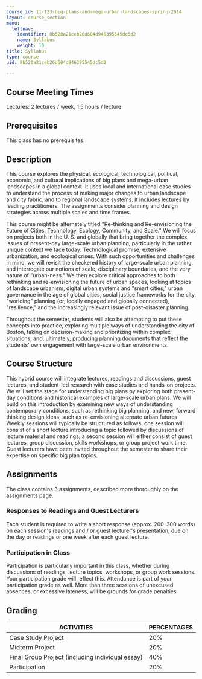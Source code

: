```yaml
---
course_id: 11-123-big-plans-and-mega-urban-landscapes-spring-2014
layout: course_section
menu:
  leftnav:
    identifier: 8b520a21ceb26d604d946395545dc5d2
    name: Syllabus
    weight: 10
title: Syllabus
type: course
uid: 8b520a21ceb26d604d946395545dc5d2

---
```


Course Meeting Times
--------------------

Lectures: 2 lectures / week, 1.5 hours / lecture

Prerequisites
-------------

This class has no prerequisites.

Description
-----------

This course explores the physical, ecological, technological, political, economic, and cultural implications of big plans and mega-urban landscapes in a global context. It uses local and international case studies to understand the process of making major changes to urban landscape and city fabric, and to regional landscape systems. It includes lectures by leading practitioners. The assignments consider planning and design strategies across multiple scales and time frames.

This course might be alternately titled "Re-thinking and Re-envisioning the Future of Cities: Technology, Ecology, Community, and Scale." We will focus on projects both in the U. S. and globally that bring together the complex issues of present-day large-scale urban planning, particularly in the rather unique context we face today: Technological promise, extensive urbanization, and ecological crises. With such opportunities and challenges in mind, we will revisit the checkered history of large-scale urban planning, and interrogate our notions of scale, disciplinary boundaries, and the very nature of "urban-ness." We then explore critical approaches to both rethinking and re-envisioning the future of urban spaces, looking at topics of landscape urbanism, digital urban systems and "smart cities," urban governance in the age of global cities, social justice frameworks for the city, "worlding" planning (or, locally engaged and globally connected), "resilience," and the increasingly relevant issue of post-disaster planning.

Throughout the semester, students will also be attempting to put these concepts into practice, exploring multiple ways of understanding the city of Boston, taking on decision-making and prioritizing within complex situations, and, ultimately, producing planning documents that reflect the students' own engagement with large-scale urban environments.

Course Structure
----------------

This hybrid course will integrate lectures, readings and discussions, guest lectures, and student-led research with case studies and hands-on projects. We will set the stage for understanding big plans by exploring both present-day conditions and historical examples of large-scale urban plans. We will build on this introduction by examining new ways of understanding contemporary conditions, such as rethinking big planning, and new, forward thinking design ideas, such as re-envisioning alternate urban futures. Weekly sessions will typically be structured as follows: one session will consist of a short lecture introducing a topic followed by discussions of lecture material and readings; a second session will either consist of guest lectures, group discussion, skills workshops, or group project work time. Guest lecturers have been invited throughout the semester to share their expertise on specific big plan topics.

Assignments
-----------

The class contains 3 assignments, described more thoroughly on the assignments page.

### Responses to Readings and Guest Lecturers

Each student is required to write a short response (approx. 200–300 words) on each session's readings and / or guest lecturer's presentation, due on the day or readings or one week after each guest lecture.

### Participation in Class

Participation is particularly important in this class, whether during discussions of readings, lecture topics, workshops, or group work sessions. Your participation grade will reflect this. Attendance is part of your participation grade as well. More than three sessions of unexcused absences, or excessive lateness, will be grounds for grade penalties.

Grading
-------

| ACTIVITIES | PERCENTAGES |
| --- | --- |
| Case Study Project | 20% |
| Midterm Project | 20% |
| Final Group Project (including individual essay) | 40% |
| Participation | 20%